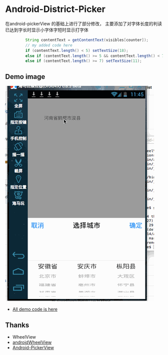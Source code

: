 Android-District-Picker
==========

在android-pickerView 的基础上进行了部分修改， 主要添加了对字体长度的判读已达到字长时显示小字体字短时显示打字体
```java
         String contentText = getContentText(visibles[counter]);
         // my added code here
         if (contentText.length() < 5) setTextSize(18);
         else if (contentText.length() >= 5 && contentText.length() < 7) setTextSize(15);
         else if (contentText.length() >= 7) setTextSize(11);

```
## Demo image
![](https://github.com/1212300114/Android-District-Picker/blob/master/preview/pick-demo.gif)

- [All demo code is here](https://github.com/1212300114/Android-District-Picker/blob/master/app/src/main/java/com/bigkoo/pickerviewdemo/MainActivity.java)




## Thanks

- WheelView
- [androidWheelView](https://github.com/weidongjian/androidWheelView/)
- [Android-PickerView](https://github.com/saiwu-bigkoo/Android-PickerView)

